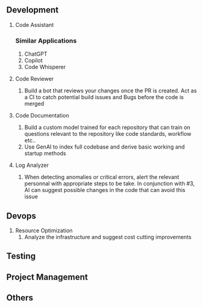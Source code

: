 ## Development
1. Code Assistant<br>
    ### Similar Applications
    1. ChatGPT
    2. Copilot
    3. Code Whisperer
    
2. Code Reviewer
    1. Build a bot that reviews your changes once the PR is created. Act as a CI to catch potential build issues and Bugs before the code is merged
3. Code Documentation
    1. Build a custom model trained for each repository that can train on questions relevant to the repository like code standards, workflow etc..
    2. Use GenAI to index full codebase and derive basic working and startup methods
4.  Log Analyzer
    1. When detecting anomalies or critical errors, alert the relevant personnal with appropriate steps to be take. In conjunction with #3, AI can suggest possible changes in the code that can avoid this issue

## Devops
1. Resource Optimization
    1. Analyze the infrastructure and suggest cost cutting improvements

## Testing

## Project Management   

## Others
